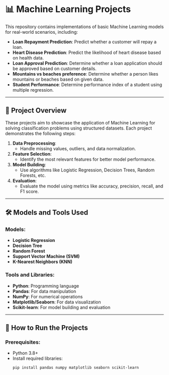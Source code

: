 # 📊 Machine Learning Projects

This repository contains implementations of basic Machine Learning models for real-world scenarios, including:

- **Loan Repayment Prediction**: Predict whether a customer will repay a loan.
- **Heart Disease Prediction**: Predict the likelihood of heart disease based on health data.
- **Loan Approval Prediction**: Determine whether a loan application should be approved based on customer details.
- **Mountains vs beaches preference**: Determine whether a person likes mountains or beaches based on given data.
- **Student Performance**: Determine performance index of a student using multiple regression.

---

## 📖 Project Overview

These projects aim to showcase the application of Machine Learning for solving classification problems using structured datasets. Each project demonstrates the following steps:

1. **Data Preprocessing**:
   - Handle missing values, outliers, and data normalization.
2. **Feature Selection**:
   - Identify the most relevant features for better model performance.
3. **Model Building**:
   - Use algorithms like Logistic Regression, Decision Trees, Random Forests, etc.
4. **Evaluation**:
   - Evaluate the model using metrics like accuracy, precision, recall, and F1 score.

---

## 🛠️ Models and Tools Used

### Models:
- **Logistic Regression**
- **Decision Tree**
- **Random Forest**
- **Support Vector Machine (SVM)**
- **K-Nearest Neighbors (KNN)**

### Tools and Libraries:
- **Python**: Programming language
- **Pandas**: For data manipulation
- **NumPy**: For numerical operations
- **Matplotlib/Seaborn**: For data visualization
- **Scikit-learn**: For model building and evaluation

---

## 🚀 How to Run the Projects

### Prerequisites:
- Python 3.8+
- Install required libraries:
  ```bash
  pip install pandas numpy matplotlib seaborn scikit-learn
